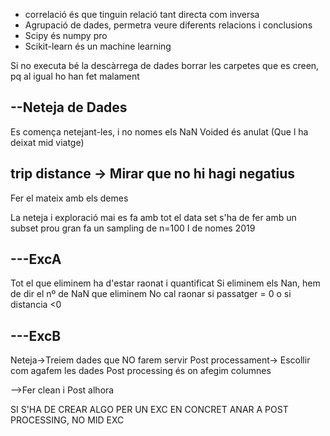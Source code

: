 - correlació és que tinguin relació tant directa com inversa
- Agrupació de dades, permetra veure diferents relacions i conclusions
- Scipy és numpy pro
- Scikit-learn és un machine learning


Si no executa bé la descàrrega de dades borrar les carpetes que es creen, pq al igual ho han fet malament



--Neteja de Dades
--

Es comença netejant-les, i no nomes els NaN
Voided és anulat (Que l ha deixat mid viatge)

trip distance -> Mirar que no hi hagi negatius
---
Fer el mateix amb els demes

La neteja i exploració mai es fa amb tot el data set
s'ha de fer amb un subset prou gran
	fa un sampling de n=100
	I de nomes 2019

---ExcA
---

Tot el que eliminem ha d'estar raonat i quantificat
	Si eliminem els Nan, hem de dir el nº de NaN que eliminem
	No cal raonar si passatger = 0 o si distancia <0

---ExcB
---

Neteja->Treiem dades que NO farem servir
Post processament-> Escollir com agafem les dades
	Post processing és on afegim columnes

-->Fer clean i Post alhora


SI S'HA DE CREAR ALGO PER UN EXC EN CONCRET ANAR A POST PROCESSING, NO MID EXC









